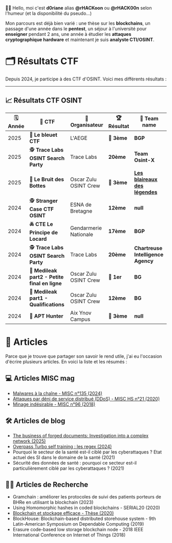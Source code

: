 👋🦝​ Hello, moi c'est **d0riane** alias **@rHACKoon** ou **@rHACK00n** selon l'humeur (et la disponibilité du pseudo...)

Mon parcours est déjà bien varié : une thèse sur les **blockchains**, un passage d'une année dans le **pentest**, un séjour à l'université pour **enseigner** pendant 2 ans, une année à étudier les **attaques cryptographique hardware** et maintenant je suis **analyste CTI/OSINT**.

<!---
rHACK00n/rHACK00n is a ✨ special ✨ repository because its `README.md` (this file) appears on your GitHub profile.
You can click the Preview link to take a look at your changes.
--->
# 🗂️ Résultats CTF 

Depuis 2024, je participe à des CTF d'OSINT. Voici mes différents résultats :

---

## 📈 Résultats CTF OSINT

| 🗓️ Année | 🏁 CTF                               | 🏢 Organisateur                    | 🏆 Résultat                        |👥​ Team name       |  
|----------|--------------------------------------|------------------------------------|-----------------------------------|-----------------------------------|
| 2025      | 💠​ **Le bleuet CTF**                | L'AEGE                              | 🥉 **3ème**                       | **BGP**          |
| 2025     | 🕵️ **Trace Labs OSINT Search Party**     | Trace Labs                      | **20ème**                         | **Team Osint-X** |
| 2025     | 👢 **Le Bruit des Bottes**               | Oscar Zulu OSINT Crew           | 🥉 **3ème**                        | [**Les blaireaux des légendes**](https://github.com/Les-Blaireaux-des-Legendes) |
| 2024     | 🕵️ **Stranger Case CTF OSINT**           | ESNA de Bretagne                   |  **12ème**                      |**null**         |
| 2024     | 🚔 **CTE Le Principe de Locard**         | Gendarmerie Nationale              |    **17ème**                    | **BGP**          |
| 2024     | 🕵️ **Trace Labs OSINT Search Party**     | Trace Labs                      | **20ème**                          | **Chartreuse Intelligence Agency** |
| 2024     | 💊 **Medileak part2 - Petite final en ligne**| Oscar Zulu OSINT Crew          |🥇 **1er**                        | **BG** |
| 2024     | 💊 **Medileak part1 - Qualifications**   | Oscar Zulu OSINT Crew              |    **12ème**                    | **BG** |
| 2024     | 🦊 **APT Hunter**                        | Aix Ynov Campus                    | 🥉 **3ème**                      | **null** |

# 📝​ Articles

Parce que je trouve que partager son savoir le rend utile, j'ai eu l'occasion d'écrire plusieurs articles. En voici la liste et les résumés :

## ​💻​ Articles MISC mag
- [Malwares à la chaîne - MISC n°135 (2024)](https://connect.ed-diamond.com/misc/misc-135/malwares-a-la-chaine)
- [Attaques par déni de service distribué (DDoS) - MISC HS n°21 (2020)](https://connect.ed-diamond.com/MISC/mischs-021/attaques-par-deni-de-service-distribue-ddos)
- [Minage indésirable - MISC n°96 (2018)](https://connect.ed-diamond.com/MISC/misc-096/minage-indesirable)

## 🛠️ Articles de blog
- [The business of forged documents: Investigation into a complex network (2025)](https://blog.lexfo.fr/the-business-of-forged-documents-investigation.html)
- [Overpass Turbo self training : les regex (2024)](https://medium.com/@d0riane/overpass-turbo-self-training-les-regex-cb278ad1e8cf)
- Pourquoi le secteur de la santé est-il ciblé par les cyberattaques ? Etat actuel des SI dans le domaine de la santé (2021)
- Sécurité des données de santé : pourquoi ce secteur est-il particulièrement ciblé par les cyberattaques ? (2021)

## 👩‍🔬​ Articles de Recherche
- Gramchain : améliorer les protocoles de suivi des patients porteurs de BHRe en utilisant la blockchain (2023)
- Using Homomorphic hashes in coded blockchains - SERIAL20 (2020)
- [Blockchain et stockage efficace - Thèse (2020)](https://theses.fr/2020ESAE0048)
- BlockHouse: Blockchain-based distributed storehouse system - 9th Latin-American Symposium on Dependable Computing (2019)
- Erasure code-based low storage blockchain node - 2018 IEEE International Conference on Internet of Things (2018)




